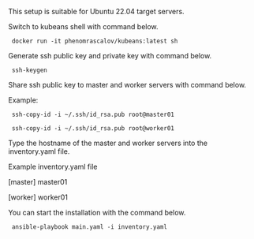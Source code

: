 This setup is suitable for Ubuntu 22.04 target servers.

Switch to kubeans shell with command below.

``` docker run -it phenomrascalov/kubeans:latest sh``` 

Generate ssh public key and private key with command below.

``` ssh-keygen``` 

Share ssh public key to  master and worker servers with command below.

Example:

``` ssh-copy-id -i ~/.ssh/id_rsa.pub root@master01``` 

``` ssh-copy-id -i ~/.ssh/id_rsa.pub root@worker01``` 

Type the hostname of the master and worker servers into the inventory.yaml file.

Example inventory.yaml file

[master]
master01

[worker]
worker01

You can start the installation with the command below. 

``` ansible-playbook main.yaml -i inventory.yaml``` 

